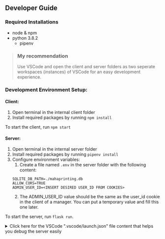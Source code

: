 ## Developer Guide

### Required Installations

- node & npm
- python 3.8.2
  - pipenv

> ### My recommendation
>
> Use VSCode and open the client and server folders as two seperate workspaces (instances) of VSCode for an easy development experience.

### Development Environment Setup:

#### Client:

1. Open terminal in the internal client folder
2. Install required packages by running `npm install`

To start the client, run `npm start`

#### Server:

1. Open terminal in the internal server folder
2. Install required packages by running `pipenv install`
3. Configure environment variables:
   1. Create a file named `.env` in the server folder with the following content:
   ```env
   SQLITE_DB_PATH=./mahaprinting.db
   ALLOW_CORS=TRUE
   ADMIN_USER_ID=<INSERT DESIRED USER_ID FROM COOKIES>
   ```
   2. The ADMIN_USER_ID value should be the same as the user_id cookie in the client of a manager. You can put a temporary value and fill this one later.

To start the server, run `flask run`.

<details>
<summary>
    Click here for the VSCode ".vscode/launch.json" file content that helps you debug the server easily
</summary>

```jsonc
{
  // Use IntelliSense to learn about possible attributes.
  // Hover to view descriptions of existing attributes.
  // For more information, visit: https://go.microsoft.com/fwlink/?linkid=830387
  "version": "0.2.0",
  "configurations": [
    {
      "name": "Python: Flask",
      "type": "python",
      "request": "launch",
      "module": "flask",
      "env": {
        "FLASK_APP": "app.py",
        "FLASK_ENV": "development",
        "FLASK_DEBUG": "0"
      },
      "args": ["run", "--no-debugger", "--no-reload"],
      "jinja": true
    }
  ]
}
```

</details>
